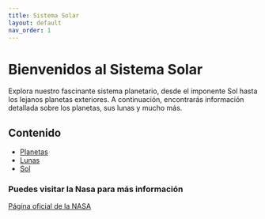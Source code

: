 ```yaml
---
title: Sistema Solar
layout: default
nav_order: 1
---
```


# Bienvenidos al Sistema Solar

Explora nuestro fascinante sistema planetario, desde el imponente Sol hasta los lejanos planetas exteriores. A continuación, encontrarás información detallada sobre los planetas, sus lunas y mucho más.

## Contenido

- [Planetas](/planetas)
- [Lunas](/lunas)
- [Sol](/sol)

### Puedes visitar la Nasa para más información

[Página oficial de la NASA](https://www.nasa.gov)
